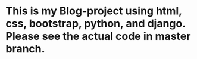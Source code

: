 # This is my Blog-project using html, css, bootstrap, python, and django. Please see the actual code in master branch.
